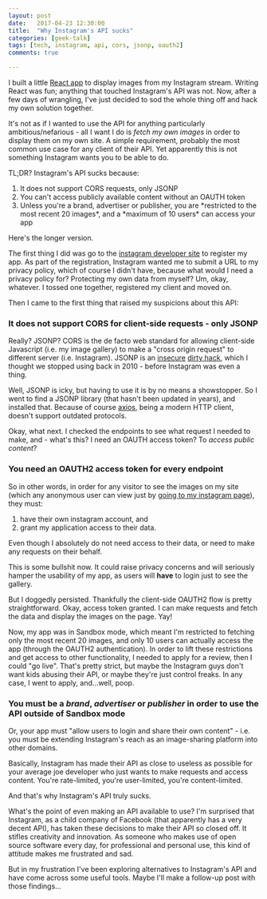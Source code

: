 ```yaml
---
layout: post
date:   2017-04-23 12:30:00
title:  "Why Instagram's API sucks"
categories: [geek-talk]
tags: [tech, instagram, api, cors, jsonp, oauth2]
comments: true

---
```

I built a little [React app][react_app] to display images from my Instagram stream. Writing React was fun; anything that touched Instagram's API was not. Now, after a few days of wrangling, I've just decided to sod the whole thing off and hack my own solution together.

It's not as if I wanted to use the API for anything particularly ambitious/nefarious - all I want I do is *fetch my own images* in order to display them on my own site. A simple requirement, probably the most common use case for any client of their API. Yet apparently this is not something Instagram wants you to be able to do.

<div class="well">
    <p>TL;DR? Instagram's API sucks because:</p>
    <ol>
    <li>It does not support CORS requests, only JSONP</li>
    <li>You can't access publicly available content without an OAUTH token</li>
    <li>Unless you're a brand, advertiser or publisher, you are *restricted to the most recent 20 images*, and a *maximum of 10 users* can access your app</li></ol>
</div>

Here's the longer version.

The first thing I did was go to the [instagram developer site][instagram_api] to register my app. As part of the registration, Instagram wanted me to submit a URL to my privacy policy, which of course I didn't have, because what would I need a privacy policy for? Protecting my own data from myself? Um, okay, whatever. I tossed one together, registered my client and moved on.  

Then I came to the first thing that raised my suspicions about this API:

### It does not support CORS for client-side requests - only JSONP

Really? JSONP? CORS is the de facto web standard for allowing client-side Javascript (i.e. my image gallery) to make a "cross origin request" to different server (i.e. Instagram). JSONP is an [insecure][jsonp_insecure] [dirty hack][jsonp_dirtyhack], which I thought we stopped using back in 2010 - before Instagram was even a thing.

Well, JSONP is icky, but having to use it is by no means a showstopper. So I went to find a JSONP library (that hasn't been updated in years), and installed that. Because of course [axios][axios], being a modern HTTP client, doesn't support outdated protocols.

Okay, what next. I checked the endpoints to see what request I needed to make, and - what's this? I need an OAUTH access token? To *access public content*?

### You need an OAUTH2 access token for **every** endpoint

So in other words, in order for any visitor to see the images on my site (which any anonymous user can view just by [going to my instagram page][my_instagram]), they must:

1. have their own instagram account, and
2. grant my application access to their data.

Even though I absolutely do not need access to their data, or need to make any requests on their behalf.

This is some bullshit now. It could raise privacy concerns and will seriously hamper the usability of my app, as users will **have** to login just to see the gallery.

But I doggedly persisted. Thankfully the client-side OAUTH2 flow is pretty straightforward. Okay, access token granted. I can make requests and fetch the data and display the images on the page. Yay!

Now, my app was in Sandbox mode, which meant I'm restricted to fetching only the most recent 20 images, and only 10 users can actually access the app (through the OAUTH2 authentication). In order to lift these restrictions and get access to other functionality, I needed to apply for a review, then I could "go live". That's pretty strict, but maybe the Instagram guys don't want kids abusing their API, or maybe they're just control freaks. In any case, I went to apply, and...well, poop.

### You must be a *brand*, *advertiser* or *publisher* in order to use the API outside of Sandbox mode

Or, your app must "allow users to login and share their own content" - i.e. you must be extending Instagram's reach as an image-sharing platform into other domains.

Basically, Instagram has made their API as close to useless as possible for your average joe developer who just wants to make requests and access content. You're rate-limited, you're user-limited, you're content-limited.

And that's why Instagram's API truly sucks.

What's the point of even making an API available to use? I'm surprised that Instagram, as a child company of Facebook (that apparently has a very decent API), has taken these decisions to make their API so closed off. It stifles creativity and innovation. As someone who makes use of open source software every day, for professional and personal use, this kind of attitude makes me frustrated and sad.

But in my frustration I've been exploring alternatives to Instagram's API and have come across some useful tools. Maybe I'll make a follow-up post with those findings...

[react_app]: /gallery
[axios]: https://github.com/mzabriskie/axios
[instagram_api]: https://www.instagram.com/developer/
[jsonp_insecure]: https://en.wikipedia.org/wiki/JSONP#Security_concerns
[jsonp_dirtyhack]: https://cameronspear.com/blog/exactly-what-is-jsonp/
[my_instagram]: https://www.instagram.com/tabi.twitchett/
